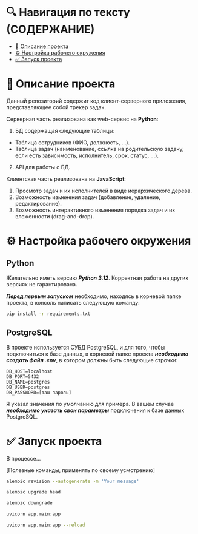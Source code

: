 # 🔍 Навигация по тексту (СОДЕРЖАНИЕ)
- [📜 Описание проекта](#-описание-проекта)
- [⚙️ Настройка рабочего окружения](#-настройка-рабочего-окружения)
- [✅ Запуск проекта](#-запуск-проекта)
# 📜 Описание проекта
Данный репозиторий содержит код клиент-серверного приложения, представляющее собой трекер задач.

Серверная часть реализована как web-сервис на **Python**:
1. БД содержащая следующие таблицы:
  - Таблица сотрудников (ФИО, должность, ...).
  - Таблица задач (наименование, ссылка на родительскую задачу, если есть зависимость, исполнитель, срок, статус, ...).
2. API для работы с БД.

Клиентская часть реализована на **JavaScript**:
1. Просмотр задач и их исполнителей в виде иерархического дерева.
2. Возможность изменения задач (добавление, удаление, редактирование).
3. Возможность интерактивного изменения порядка задач и их вложенности (drag-and-drop).
# ⚙️ Настройка рабочего окружения
## Python
Желательно иметь версию ***Python 3.12***. Корректная работа на других версиях не гарантирована.

***Перед первым запуском*** необходимо, находясь в корневой папке проекта, в консоль написать следующую команду:
```bash
pip install -r requirements.txt
```
## PostgreSQL
В проекте используется СУБД PostgreSQL, и для того, чтобы подключиться к базе данных, в корневой папке проекта ***необходимо создать файл .env***, в котором должны быть следующие строчки:
```env
DB_HOST=localhost
DB_PORT=5432
DB_NAME=postgres
DB_USER=postgres
DB_PASSWORD=[ваш пароль]
```
Я указал значения по умолчанию для примера. В вашем случае ***необходимо указать свои параметры*** подключения к базе данных PostgreSQL.
# ✅ Запуск проекта
В процессе...

[Полезные команды, применять по своему усмотрению]
```bash
alembic revision --autogenerate -m 'Your message'
```
```bash
alembic upgrade head
```
```bash
alembic downgrade
```
```bash
uvicorn app.main:app
```
```bash
uvicorn app.main:app --reload
```
